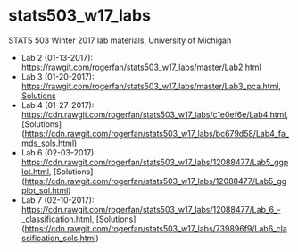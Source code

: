 # stats503_w17_labs
STATS 503 Winter 2017 lab materials, University of Michigan

* Lab 2 (01-13-2017): https://rawgit.com/rogerfan/stats503_w17_labs/master/Lab2.html
* Lab 3 (01-20-2017): https://rawgit.com/rogerfan/stats503_w17_labs/master/Lab3_pca.html, [Solutions](https://rawgit.com/rogerfan/stats503_w17_labs/master/Lab3_pca_sol.html)
* Lab 4 (01-27-2017): https://cdn.rawgit.com/rogerfan/stats503_w17_labs/c1e0ef6e/Lab4.html, [Solutions] (https://cdn.rawgit.com/rogerfan/stats503_w17_labs/bc679d58/Lab4_fa_mds_sols.html)
* Lab 6 (02-03-2017): https://cdn.rawgit.com/rogerfan/stats503_w17_labs/12088477/Lab5_ggplot.html, [Solutions] (https://cdn.rawgit.com/rogerfan/stats503_w17_labs/12088477/Lab5_ggplot_sol.html)
* Lab 7 (02-10-2017): https://cdn.rawgit.com/rogerfan/stats503_w17_labs/12088477/Lab_6_-_classification.html, [Solutions] (https://cdn.rawgit.com/rogerfan/stats503_w17_labs/739896f9/Lab6_classification_sols.html)
